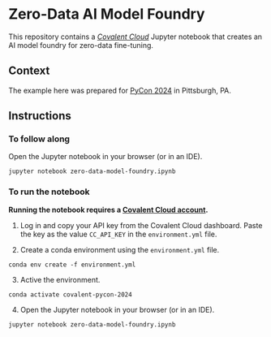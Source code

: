 # Zero-Data AI Model Foundry

This repository contains a [*Covalent Cloud*](https://www.covalent.xyz/cloud/) Jupyter notebook that creates an AI model foundry for zero-data fine-tuning.

## Context

The example here was prepared for [PyCon 2024](https://us.pycon.org/2024/) in Pittsburgh, PA.

## Instructions

### To follow along

Open the Jupyter notebook in your browser (or in an IDE).

```
jupyter notebook zero-data-model-foundry.ipynb
```

### To run the notebook

**Running the notebook requires a [Covalent Cloud account](https://app.covalent.xyz/register).**

1. Log in and copy your API key from the Covalent Cloud dashboard. Paste the key as the value `CC_API_KEY` in the `environment.yml` file.

2. Create a conda environment using the `environment.yml` file.

```
conda env create -f environment.yml
```

3. Active the environment.

```
conda activate covalent-pycon-2024
```

4. Open the Jupyter notebook in your browser (or in an IDE).

```
jupyter notebook zero-data-model-foundry.ipynb
```
